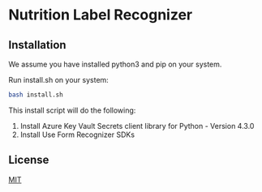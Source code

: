 # Nutrition Label Recognizer

## Installation
We assume you have installed python3 and pip on your system.

Run install.sh on your system:
```bash
bash install.sh
```

This install script will do the following:
1. Install Azure Key Vault Secrets client library for Python - Version 4.3.0
2. Install Use Form Recognizer SDKs

## License
[MIT](https://choosealicense.com/licenses/mit/)